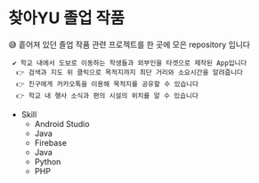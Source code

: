 # 찾아YU 졸업 작품

😅 흩어져 있던 졸업 작품 관련 프로젝트를 한 곳에 모은 repository 입니다

```
 ✔️ 학교 내에서 도보로 이동하는 학생들과 외부인을 타겟으로 제작된 App입니다
  👉 검색과 지도 위 클릭으로 목적지까지 최단 거리와 소요시간을 알려줍니다
  👉 친구에게 카카오톡을 이용해 목적지를 공유할 수 있습니다
  👉 학교 내 행사 소식과 편의 시설의 위치를 알 수 있습니다
```

* Skill
  * Android Studio
  * Java
  * Firebase
  * Java
  * Python
  * PHP
